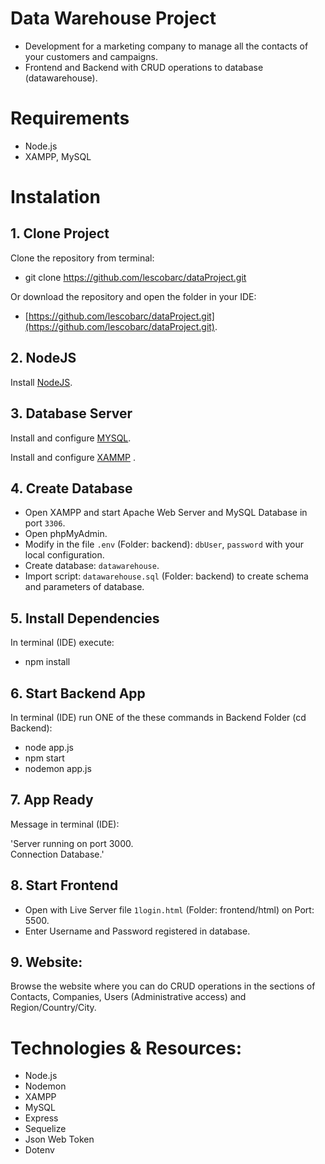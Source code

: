 # Data Warehouse Project

- Development for a marketing company to manage all the contacts of your customers and campaigns.
- Frontend and Backend with CRUD operations to database (datawarehouse).

# Requirements
- Node.js
- XAMPP, MySQL

# Instalation

## 1. Clone Project
Clone the repository from terminal:

- git clone https://github.com/lescobarc/dataProject.git 

Or download the repository and open the folder in your IDE:

- [https://github.com/lescobarc/dataProject.git](https://github.com/lescobarc/dataProject.git).

## 2. NodeJS
Install [NodeJS](https://nodejs.org/es/).

## 3. Database Server
Install and configure  [MYSQL](https://www.mysql.com/).

Install and configure [XAMMP](https://www.apachefriends.org/es/index.html) .

## 4. Create Database
- Open XAMPP and start Apache Web Server and MySQL Database in port `3306`.
- Open phpMyAdmin.
- Modify in the file `.env` (Folder: backend):  `dbUser`,  `password` with your local configuration.
- Create database: `datawarehouse`.
- Import script: `datawarehouse.sql` (Folder: backend) to create schema and parameters of database. 

## 5. Install Dependencies
In terminal (IDE) execute:

- npm install

## 6. Start Backend App 
In terminal (IDE) run ONE of the these commands in Backend Folder (cd Backend):

- node app.js  
- npm start
- nodemon app.js

## 7. App Ready
Message in terminal (IDE): 

'Server running on port 3000.  
Connection Database.'

## 8. Start Frontend
- Open with Live Server file `1login.html` (Folder: frontend/html) on Port: 5500.
- Enter Username and Password registered in database. 


## 9. Website:
Browse the website where you can do CRUD operations in the sections of Contacts, Companies, Users (Administrative access) and Region/Country/City.


# Technologies & Resources:
-   Node.js
-   Nodemon
-   XAMPP
-   MySQL
-   Express
-   Sequelize 
-   Json Web Token 
-   Dotenv










